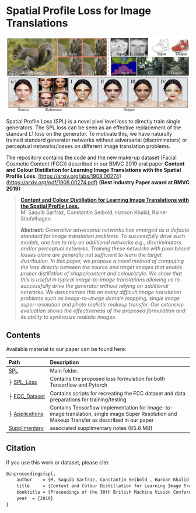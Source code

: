 # Spatial Profile Loss for Image Translations
![Title Image](./imgs/title_image_spl.png)

Spatial Profile Loss (SPL) is a novel pixel level loss to directly train single generators. The SPL loss can be seen as an effective replacement of the standard L1 loss on the generator. To motivate this, we have naturally trained standard generator networks without adversarial (discriminators) or perceptual networks/losses on different image translation problems.

The repository contains the code and the new make-up dataset (Facial Cosmetic Content (FCC)) described in our BMVC 2019 oral paper **Content and Colour Distillation for Learning Image Translations with the Spatial Profile Loss**. [https://arxiv.org/abs/1908.00274](https://arxiv.org/pdf/1908.00274.pdf)  **(Best Industry Paper award at BMVC 2019)**

> [**Content and Colour Distillation for Learning Image Translations with the Spatial Profile Loss.**](https://arxiv.org/pdf/1908.00274.pdf)<br>
> M. Saquib Sarfraz, Constantin Seibold, Haroon Khalid, Rainer Stiefelhagen<br>
> 
>
> **Abstract:** *Generative adversarial networks has emerged as a defacto standard for image translation problems. To successfully drive such models, one has to rely on additional networks e.g., discriminators and/or perceptual networks. Training these networks with pixel based losses alone are generally not sufficient to learn the target distribution. In this paper, we propose a novel method of computing the loss directly between the source and target images that enable proper distillation of shape/content and colour/style.  We show that this is useful in typical image-to-image translations allowing us to successfully drive the generator without relying on additional networks.  We demonstrate this on many difficult image translation problems such as image-to-image domain mapping, single image super-resolution and photo realistic makeup transfer. Our extensive evaluation shows the effectiveness of the proposed formulation and its ability to synthesize realistic images.*

## Contents

Available material to our paper can be found here:

| Path | Description
| :--- | :----------
| [SPL](https://github.com/ssarfraz/SPL) | Main folder.
| &boxvr;&nbsp;[SPL_Loss](https://github.com/ssarfraz/SPL/tree/master/SPL_Loss) | Contains the proposed loss formulation for both Tensorflow and Pytorch
| &boxvr;&nbsp;[FCC_Dataset](https://github.com/ssarfraz/SPL/tree/master/FCC_dataset) | Contains scripts for recreating the FCC dataset and data preparations for training/testing
| &boxvr;&nbsp;[Applications](https://github.com/ssarfraz/SPL/tree/master/Applications) | Contains Tensorflow implementation for image-to-image translation, single image Super Resolution and Makeup Transfer as described in our paper
| [Supplimentary](https://drive.google.com/file/d/1lkxO6lkzSClnGac2jcWuuBllMsAenETp/view?usp=sharing) | associated supplimentary notes (85.6 MB)



## Citation
If you use this work or dataset, please cite:
```latex
@inproceedings{spl,
    author    = {M. Saquib Sarfraz, Constantin Seibold , Haroon Khalid and Rainer Stiefelhagen}, 
    title     = {Content and Colour Distillation for Learning Image Translations with the Spatial Profile Loss}, 
    booktitle = {Proceedings of the 30th British Machine Vision Conference (BMVC)},
    year  = {2019}
}

```

